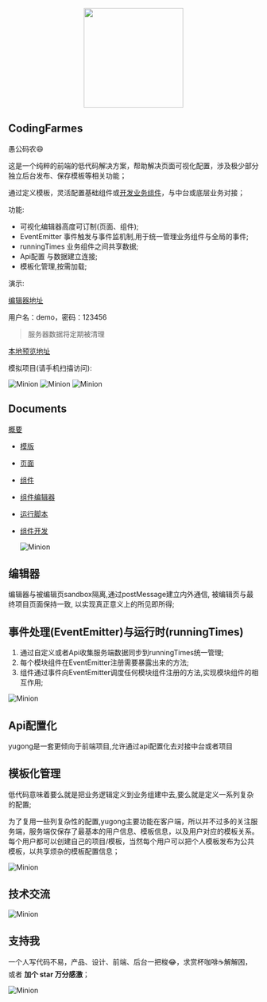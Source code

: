 <p align="center">
  <img src="https://www.eightfeet.cn/yugong/images/flow/logo.svg" style="width: 200px" />
</p>

## CodingFarmes
愚公码农😄

这是一个纯粹的前端的低代码解决方案，帮助解决页面可视化配置，涉及极少部分独立后台发布、保存模板等相关功能；

通过定义模板，灵活配置基础组件或[开发业务组件](./documents/component/README.md)，与中台或底层业务对接；


功能:

- 可视化编辑器高度可订制(页面、组件);
- EventEmitter 事件触发与事件监机制,用于统一管理业务组件与全局的事件;
- runningTimes 业务组件之间共享数据;
- Api配置 与数据建立连接;
- 模板化管理,按需加载;

演示:

  [编辑器地址](https://yugong.dawenxi.art/dashboard/#/project) 

  用户名：demo，密码：123456 
  
  > 服务器数据将定期被清理
  
  [本地预览地址](https://yugong.dawenxi.art)

模拟项目(请手机扫描访问): 


  ![Minion](https://www.eightfeet.cn/yugong/images/documents/template/baoming.png)
  ![Minion](https://www.eightfeet.cn/yugong/images/documents/template/choujiang.png)
  ![Minion](https://www.eightfeet.cn/yugong/images/documents/template/donghua.png)

## Documents

[概要](./documents/introduce/README.md)

+ [模版](./documents/template/README.md)

+ [页面](./documents/page/README.md)

+ [组件](./documents/component/README.md)

+ [组件编辑器](./documents/moduleBoard/README.md)

+ [运行脚本](./documents/script/README.md)

+ [组件开发](./documents/component/README.md)
  
  ![Minion](https://www.eightfeet.cn/yugong/images/documents/introduce/dashboard.png)

## 编辑器

编辑器与被编辑页sandbox隔离,通过postMessage建立内外通信, 被编辑页与最终项目页面保持一致, 以实现真正意义上的所见即所得;

## 事件处理(EventEmitter)与运行时(runningTimes)

1. 通过自定义或者Api收集服务端数据同步到runningTimes统一管理;
2. 每个模块组件在EventEmitter注册需要暴露出来的方法;
3. 组件通过事件向EventEmitter调度任何模块组件注册的方法,实现模块组件的相互作用;

![Minion](https://www.eightfeet.cn/yugong/images/flow/core.drawio.svg)

## Api配置化

yugong是一套更倾向于前端项目,允许通过api配置化去对接中台或者项目

## 模板化管理

低代码意味着要么就是把业务逻辑定义到业务组建中去,要么就是定义一系列复杂的配置;

为了复用一些列复杂性的配置,yugong主要功能在客户端，所以并不过多的关注服务端，服务端仅保存了最基本的用户信息、模板信息，以及用户对应的模板关系。每个用户都可以创建自己的项目/模板，当然每个用户可以把个人模板发布为公共模板，以共享烦杂的模板配置信息；

![Minion](https://www.eightfeet.cn/yugong/images/flow/template.drawio.svg)

## 技术交流

![Minion](https://www.eightfeet.cn/yugong/images/documents/introduce/jl.jpg)

## 支持我

一个人写代码不易，产品、设计、前端、后台一把梭😂，求赏杯咖啡☕解解困，或者 **加个 star 万分感激**；

![Minion](https://www.eightfeet.cn/yugong/images/documents/introduce/zf.jpg)
